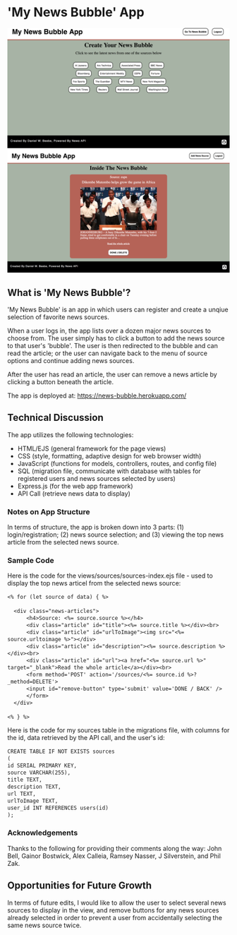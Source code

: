 # 'My News Bubble' App

<img src="images/menu-image.png">

<img src="images/article-image.png">

## What is 'My News Bubble'?

'My News Bubble' is an app in which users can register and create a unqiue selection of favorite news sources.

When a user logs in, the app lists over a dozen major news sources to choose from. The user simply has to click a button to add the news source to that user's 'bubble'. The user is then redirected to the bubble and can read the article; or the user can navigate back to the menu of source options and continue adding news sources.

After the user has read an article, the user can remove a news article by clicking a button beneath the article.

The app is deployed at: https://news-bubble.herokuapp.com/

## Technical Discussion

The app utilizes the following technologies:

* HTML/EJS (general framework for the page views)
* CSS (style, formatting, adaptive design for web browser width)
* JavaScript (functions for models, controllers, routes, and config file)
* SQL (migration file, communicate with database with tables for registered users and news sources selected by users)
* Express.js (for the web app framework)
* API Call (retrieve news data to display)

### Notes on App Structure

In terms of structure, the app is broken down into 3 parts: (1) login/registration; (2) news source selection; and (3) viewing the top news article from the selected news source. 

### Sample Code

Here is the code for the views/sources/sources-index.ejs file - used to display the top news articel from the selected news source:

    <% for (let source of data) { %>

      <div class="news-articles">
          <h4>Source: <%= source.source %></h4>
          <div class="article" id="title"><%= source.title %></div><br>
          <div class="article" id="urlToImage"><img src="<%= source.urltoimage %>"></div>
          <div class="article" id="description"><%= source.description %></div><br>
          <div class="article" id="url"><a href="<%= source.url %>" target="_blank">Read the whole article</a></div><br>
          <form method='POST' action='/sources/<%= source.id %>?_method=DELETE'>
          <input id="remove-button" type='submit' value='DONE / BACK' />
          </form>
      </div>

    <% } %>
  </div>


Here is the code for my sources table in the migrations file, with columns for the id, data retrieved by the API call, and the user's id:

    CREATE TABLE IF NOT EXISTS sources
    (
    id SERIAL PRIMARY KEY,
    source VARCHAR(255),
    title TEXT,
    description TEXT,
    url TEXT,
    urlToImage TEXT,
    user_id INT REFERENCES users(id)
    );

### Acknowledgements

Thanks to the following for providing their comments along the way: John Bell, Gainor Bostwick, Alex Calleia, Ramsey Nasser, J Silverstein, and Phil Zak.

## Opportunities for Future Growth

In terms of future edits, I would like to allow the user to select several news sources to display in the view, and remove buttons for any news sources already selected in order to prevent a user from accidentally selecting the same news source twice.
